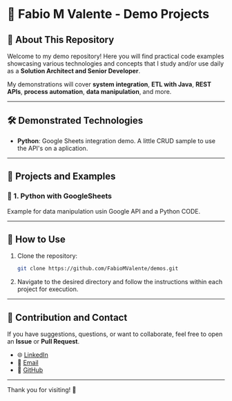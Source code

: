# 🚀 Fabio M Valente - Demo Projects

## 📌 About This Repository
Welcome to my demo repository! Here you will find practical code examples showcasing various technologies and concepts that I study and/or use daily as a **Solution Architect and Senior Developer**.

My demonstrations will cover **system integration**, **ETL with Java**, **REST APIs**, **process automation**, **data manipulation**, and more.

---

## 🛠 Demonstrated Technologies
- **Python**: Google Sheets integration demo. A little CRUD sample to use the API's on a aplication.

---

## 📂 Projects and Examples
### 🔹 1. Python with GoogleSheets
Example for data manipulation usin Google API and a Python CODE.

---

## 📖 How to Use
1. Clone the repository:
   ```sh
   git clone https://github.com/FabioMValente/demos.git 
   ```
2. Navigate to the desired directory and follow the instructions within each project for execution.

---

## 🤝 Contribution and Contact
If you have suggestions, questions, or want to collaborate, feel free to open an **Issue** or **Pull Request**.

- 🌐 [LinkedIn](https://www.linkedin.com/in/fabiomvalente)
- 📧 [Email](mailto:fabiomvalente@gmail.com)
- 📌 [GitHub](https://github.com/FabioMValente)

---

Thank you for visiting! 🚀

